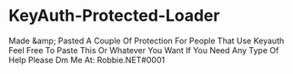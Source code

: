 # KeyAuth-Protected-Loader
Made &amp;amp; Pasted A Couple Of Protection For People That Use Keyauth Feel Free To Paste This Or Whatever You Want If You Need Any Type Of Help Please Dm Me At: Robbie.NET#0001
